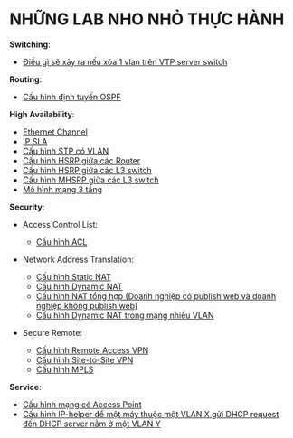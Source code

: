 # NHỮNG LAB NHO NHỎ THỰC HÀNH

**Switching**:

- [Điều gì sẽ xảy ra nếu xóa 1 vlan trên VTP server switch](./VTP_test/index.md)

**Routing**:

- [Cấu hình định tuyến OSPF](./OSPF_routing/index.md)

**High Availability**:

- [Ethernet Channel](./EthernetChannel/index.md)
- [IP SLA](./IP_SLA/index.md)
- [Cấu hình STP có VLAN](./STP_VLAN_config/index.md)
- [Cấu hình HSRP giữa các Router](./HSRP_Router_config/index.md)
- [Cấu hình HSRP giữa các L3 switch](./HSRP_L3SW_config/index.md)
- [Cấu hình MHSRP giữa các L3 switch](./MHSRP_L3SW_config/index.md)
- [Mô hình mạng 3 tầng](./3_Layer_Network/index.md)

**Security**:

- Access Control List:
    - [Cấu hình ACL](./ACL_config/index.md)

- Network Address Translation:
    - [Cấu hình Static NAT](./NAT_static/index.md)
    - [Cấu hình Dynamic NAT](./NAT_dynamic/index.md)
    - [Cấu hình NAT tổng hợp (Doanh nghiệp có publish web và doanh nghiệp không publish web)](./NAT_config/index.md)
    - [Cấu hình Dynamic NAT trong mạng nhiều VLAN](./NAT_VLANs_config/index.md)

- Secure Remote:
    - [Cấu hình Remote Access VPN](./remote_access_VPN_config/index.md)
    - [Cấu hình Site-to-Site VPN](./site-to-site_VPN_config/index.md)
    - [Cấu hình MPLS](./MPLS_config/index.md)

**Service**:

- [Cấu hình mạng có Access Point](./Wireless_802.1x/index.md)
- [Cấu hình IP-helper để một máy thuộc một VLAN X gửi DHCP request đến DHCP server nằm ở một VLAN Y](./Service_from_another_VLAN/index.md)
